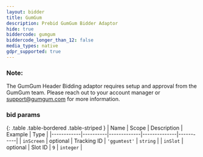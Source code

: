 ```yaml
---
layout: bidder
title: GumGum
description: Prebid GumGum Bidder Adaptor
hide: true
biddercode: gumgum
biddercode_longer_than_12: false
media_types: native
gdpr_supported: true
---
```


### Note:

The GumGum Header Bidding adaptor requires setup and approval from the GumGum
team. Please reach out to your account manager or <support@gumgum.com> for more
information.

### bid params

{: .table .table-bordered .table-striped }
| Name       | Scope    | Description | Example      | Type      |
|------------|----------|-------------|--------------|-----------|
| `inScreen` | optional | Tracking ID | `'ggumtest'` | `string`  |
| `inSlot`   | optional | Slot ID     | `9`          | `integer` |
